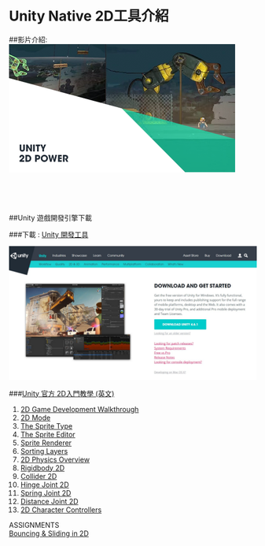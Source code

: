 # Unity Native 2D工具介紹

##影片介紹:</br>
[![Unity - 2D Power](https://raw.githubusercontent.com/tw-hkt/Unity/master/img/000001.png)](https://www.youtube.com/watch?v=rXDK6InUaO4)

</br>
</br>
</br>

##Unity 遊戲開發引擎下載</br>

###下載 : [Unity 開發工具](http://unity3d.com/unity/download "Download Unity for free")

![Download Unity for free](https://raw.githubusercontent.com/tw-hkt/Unity/master/img/000002.jpg)



###[Unity  官方 2D入門教學 (英文)](http://unity3d.com/learn/tutorials/modules/beginner/2d)


1.  [2D Game Development Walkthrough](http://unity3d.com/learn/tutorials/modules/beginner/2d/2d-overview)
2.  [2D Mode](http://unity3d.com/learn/tutorials/modules/beginner/2d/2d-mode)
3.  [The Sprite Type](http://unity3d.com/learn/tutorials/modules/beginner/2d/sprite-type)
4.  [The Sprite Editor](http://unity3d.com/learn/tutorials/modules/beginner/2d/sprite-editor)
5.  [Sprite Renderer](http://unity3d.com/learn/tutorials/modules/beginner/2d/sprite-renderer)
6.  [Sorting Layers](http://unity3d.com/learn/tutorials/modules/beginner/2d/sorting-layers)
7.  [2D Physics Overview](http://unity3d.com/learn/tutorials/modules/beginner/2d/physics2d)
8.  [Rigidbody 2D](http://unity3d.com/learn/tutorials/modules/beginner/2d/rigidbody2d)
9.  [Collider 2D](http://unity3d.com/learn/tutorials/modules/beginner/2d/collider2d)
10. [Hinge Joint 2D](http://unity3d.com/learn/tutorials/modules/beginner/2d/hingejoint2d)
11. [Spring Joint 2D](http://unity3d.com/learn/tutorials/modules/beginner/2d/spring-joint-2d)
12. [Distance Joint 2D](http://unity3d.com/learn/tutorials/modules/beginner/2d/distancejoint2d)
13. [2D Character Controllers](http://unity3d.com/learn/tutorials/modules/beginner/2d/2d-controllers)


ASSIGNMENTS </br>
[Bouncing & Sliding in 2D](http://unity3d.com/learn/tutorials/modules/beginner/2d/sliding-bouncing-2d)